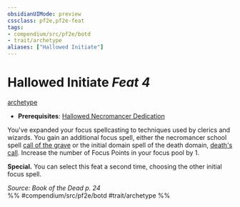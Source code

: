 ```yaml
---
obsidianUIMode: preview
cssclass: pf2e,pf2e-feat
tags:
- compendium/src/pf2e/botd
- trait/archetype
aliases: ["Hallowed Initiate"]
---
```

# Hallowed Initiate  *Feat 4*  
[archetype](rules/traits/archetype.md "Archetype Feat Trait")  

- **Prerequisites**: [Hallowed Necromancer Dedication](compendium/feats/hallowed-necromancer-dedication-botd.md)

You've expanded your focus spellcasting to techniques used by clerics and wizards. You gain an additional focus spell, either the necromancer school spell [call of the grave](compendium/spells/call-of-the-grave.md) or the initial domain spell of the death domain, [death's call](compendium/spells/deaths-call.md). Increase the number of Focus Points in your focus pool by 1.

**Special.** You can select this feat a second time, choosing the other initial focus spell.

*Source: Book of the Dead p. 24*  
%% #compendium/src/pf2e/botd #trait/archetype %%